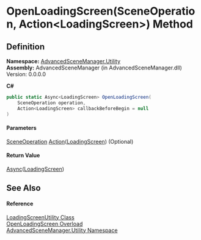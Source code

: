 # OpenLoadingScreen(SceneOperation, Action\<LoadingScreen>) Method

## Definition

**Namespace:** [AdvancedSceneManager.Utility](N_AdvancedSceneManager_Utility.md)\
**Assembly:** AdvancedSceneManager (in AdvancedSceneManager.dll) Version: 0.0.0.0

**C#**

```c#
public static Async<LoadingScreen> OpenLoadingScreen(
	SceneOperation operation,
	Action<LoadingScreen> callbackBeforeBegin = null
)
```

#### Parameters

&#x20; [SceneOperation](T_AdvancedSceneManager_Core_SceneOperation.md)   [Action](https://learn.microsoft.com/dotnet/api/system.action-1)([LoadingScreen](T_AdvancedSceneManager_Loading_LoadingScreen.md))  (Optional)&#x20;

#### Return Value

[Async](T_AdvancedSceneManager_Utility_Async_1.md)([LoadingScreen](T_AdvancedSceneManager_Loading_LoadingScreen.md))

## See Also

#### Reference

[LoadingScreenUtility Class](T_AdvancedSceneManager_Utility_LoadingScreenUtility.md)\
[OpenLoadingScreen Overload](Overload_AdvancedSceneManager_Utility_LoadingScreenUtility_OpenLoadingScreen.md)\
[AdvancedSceneManager.Utility Namespace](N_AdvancedSceneManager_Utility.md)
